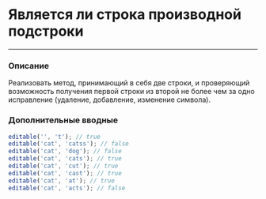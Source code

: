 # Является ли строка производной подстроки

---

### Описание

Реализовать метод, принимающий в себя две строки, и проверяющий возможность
получения первой строки из второй не более чем за одно исправление
(удаление, добавление, изменение символа).

### Дополнительные вводные

```javascript
editable('', 't'); // true
editable('cat', 'catss'); // false
editable('cat', 'dog'); // false
editable('cat', 'cats'); // true
editable('cat', 'cut'); // true
editable('cat', 'cast'); // true
editable('cat', 'at'); // true
editable('cat', 'acts'); // false
```
